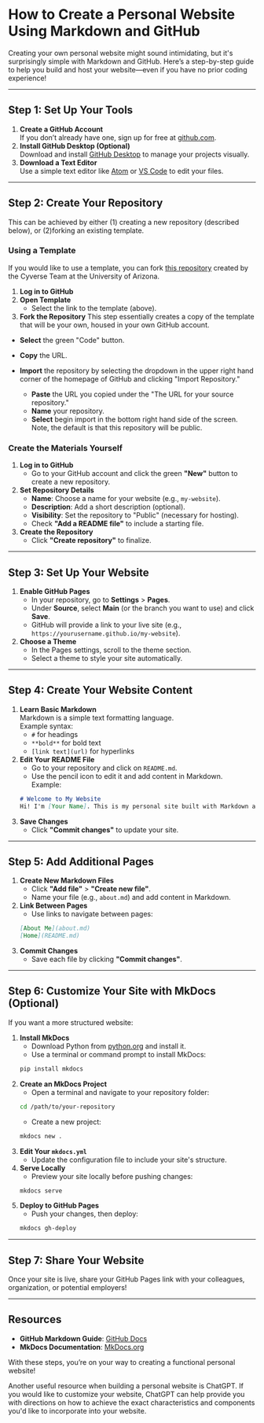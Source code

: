 # **How to Create a Personal Website Using Markdown and GitHub**

Creating your own personal website might sound intimidating, but it's surprisingly simple with Markdown and GitHub. Here’s a step-by-step guide to help you build and host your website—even if you have no prior coding experience!

---

## **Step 1: Set Up Your Tools**
1. **Create a GitHub Account**  
   If you don’t already have one, sign up for free at [github.com](https://github.com).  
2. **Install GitHub Desktop (Optional)**  
   Download and install [GitHub Desktop](https://desktop.github.com/) to manage your projects visually.
3. **Download a Text Editor**  
   Use a simple text editor like [Atom](https://atom.io/) or [VS Code](https://code.visualstudio.com/) to edit your files.
---

## **Step 2: Create Your Repository**
This can be achieved by either (1) creating a new repository (described below), or (2)forking an existing template.
### **Using a Template**
If you would like to use a template, you can fork [this repository](https://github.com/CyVerse-learning-materials/FOSS-mkdocs-template) created by the Cyverse Team at the University of Arizona.
1. **Log in to GitHub**
2. **Open Template**
    - Select the link to the template (above).
3. **Fork the Repository**
This step essentially creates a copy of the template that will be your own, housed in your own GitHub account.

  - **Select** the green "Code" button.

  - **Copy** the URL.

  - **Import** the repository by selecting the dropdown in the upper right hand corner of the homepage of GitHub and clicking "Import Repository."
    - **Paste** the URL you copied under the "The URL for your source repository."
    - **Name** your repository.
    - **Select** begin import in the bottom right hand side of the screen. Note, the default is that this repository will be public.

### **Create the Materials Yourself**
1. **Log in to GitHub**  
    - Go to your GitHub account and click the green **"New"** button to create a new repository.  
2. **Set Repository Details**  
    - **Name**: Choose a name for your website (e.g., `my-website`).  
    - **Description**: Add a short description (optional).  
    - **Visibility**: Set the repository to "Public" (necessary for hosting).  
    - Check **"Add a README file"** to include a starting file.  
3. **Create the Repository**  
    - Click **"Create repository"** to finalize.
---

## **Step 3: Set Up Your Website**
1. **Enable GitHub Pages**  
    - In your repository, go to **Settings** > **Pages**.  
    - Under **Source**, select **Main** (or the branch you want to use) and click **Save**.  
    - GitHub will provide a link to your live site (e.g., `https://yourusername.github.io/my-website`).
2. **Choose a Theme**  
    - In the Pages settings, scroll to the theme section.  
    - Select a theme to style your site automatically.
---

## **Step 4: Create Your Website Content**
1. **Learn Basic Markdown**  
   Markdown is a simple text formatting language.  
   Example syntax:
    - `#` for headings  
    - `**bold**` for bold text  
    - `[link text](url)` for hyperlinks  
2. **Edit Your README File**  
    - Go to your repository and click on `README.md`.  
    - Use the pencil icon to edit it and add content in Markdown.  
   Example:  
   ```markdown
   # Welcome to My Website
   Hi! I'm [Your Name]. This is my personal site built with Markdown and GitHub Pages.
   ```
3. **Save Changes**  
    - Click **"Commit changes"** to update your site.

---

## **Step 5: Add Additional Pages**
1. **Create New Markdown Files**  
    - Click **"Add file"** > **"Create new file"**.  
    - Name your file (e.g., `about.md`) and add content in Markdown.  
2. **Link Between Pages**  
    - Use links to navigate between pages:  
     ```markdown
     [About Me](about.md)
     [Home](README.md)
     ```
3. **Commit Changes**  
    - Save each file by clicking **"Commit changes"**.

---

## **Step 6: Customize Your Site with MkDocs (Optional)**
If you want a more structured website:  
1. **Install MkDocs**  
    - Download Python from [python.org](https://www.python.org/) and install it.  
    - Use a terminal or command prompt to install MkDocs:  
     ```bash
     pip install mkdocs
     ```
2. **Create an MkDocs Project**  
    - Open a terminal and navigate to your repository folder:  
     ```bash
     cd /path/to/your-repository
     ```  
     - Create a new project:  
     ```bash
     mkdocs new .
     ```
3. **Edit Your `mkdocs.yml`**  
    - Update the configuration file to include your site's structure.  
4. **Serve Locally**  
    - Preview your site locally before pushing changes:  
     ```bash
     mkdocs serve
     ```
5. **Deploy to GitHub Pages**  
    - Push your changes, then deploy:  
     ```bash
     mkdocs gh-deploy
     ```
---

## **Step 7: Share Your Website**
Once your site is live, share your GitHub Pages link with your colleagues, organization, or potential employers!  

---

## **Resources**
- **GitHub Markdown Guide**: [GitHub Docs](https://guides.github.com/features/mastering-markdown/)
- **MkDocs Documentation**: [MkDocs.org](https://www.mkdocs.org/)

With these steps, you’re on your way to creating a functional personal website!

Another useful resource when building a personal website is ChatGPT. If you would like to customize your website, ChatGPT can help provide you with directions on how to achieve the exact characteristics and components you'd like to incorporate into your website.

